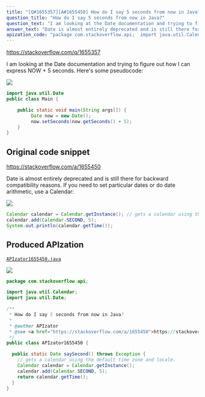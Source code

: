 ```yaml
---
title: "[Q#1655357][A#1655450] How do I say 5 seconds from now in Java?"
question_title: "How do I say 5 seconds from now in Java?"
question_text: "I am looking at the Date documentation and trying to figure out how I can express NOW + 5 seconds. Here's some pseudocode:"
answer_text: "Date is almost entirely deprecated and is still there for backward compatibility reasons. If you need to set particular dates or do date arithmetic, use a Calendar:"
apization_code: "package com.stackoverflow.api;  import java.util.Calendar; import java.util.Date;  /**  * How do I say 5 seconds from now in Java?  *  * @author APIzator  * @see <a href=\"https://stackoverflow.com/a/1655450\">https://stackoverflow.com/a/1655450</a>  */ public class APIzator1655450 {    public static Date saySecond() throws Exception {     // gets a calendar using the default time zone and locale.     Calendar calendar = Calendar.getInstance();     calendar.add(Calendar.SECOND, 5);     return calendar.getTime();   } }"
---
```


https://stackoverflow.com/q/1655357

I am looking at the Date documentation and trying to figure out how I can express NOW + 5 seconds. Here&#x27;s some pseudocode:


<div class="code-logo"><img src="/stackoverflow.png" /></div>

```java
import java.util.Date
public class Main {

    public static void main(String args[]) {
         Date now = new Date();
         now.setSeconds(now.getSeconds() + 5);
    }
}
```


## Original code snippet

https://stackoverflow.com/a/1655450

Date is almost entirely deprecated and is still there for backward compatibility reasons. If you need to set particular dates or do date arithmetic, use a Calendar:

<div class="code-logo"><img src="/stackoverflow.png" /></div>

```java
Calendar calendar = Calendar.getInstance(); // gets a calendar using the default time zone and locale.
calendar.add(Calendar.SECOND, 5);
System.out.println(calendar.getTime());
```

## Produced APIzation

[`APIzator1655450.java`](https://github.com/pasqualesalza/apization/raw/main/data/search/APIzator1655450.java)

<div class="code-logo"><img src="/apizator.png" /></div>

```java
package com.stackoverflow.api;

import java.util.Calendar;
import java.util.Date;

/**
 * How do I say 5 seconds from now in Java?
 *
 * @author APIzator
 * @see <a href="https://stackoverflow.com/a/1655450">https://stackoverflow.com/a/1655450</a>
 */
public class APIzator1655450 {

  public static Date saySecond() throws Exception {
    // gets a calendar using the default time zone and locale.
    Calendar calendar = Calendar.getInstance();
    calendar.add(Calendar.SECOND, 5);
    return calendar.getTime();
  }
}

```